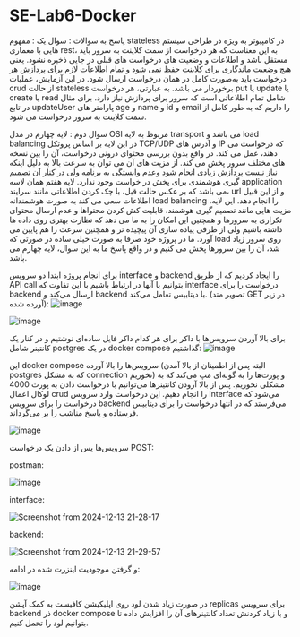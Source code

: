 # SE-Lab6-Docker
پاسخ به سوالات : 
سوال یک : مفهوم stateless در کامپیوتر به ویژه در طراحی سیستم هایی با معماری rest، به این معناست که هر درخواست از سمت کلاینت به سرور باید مستقل باشد و اطلاعات و وضعیت های درخواست های قبلی در جایی ذخیره نشود. یعنی هیچ وضعیت ماندگاری برای کلاینت حفظ نمی شود و تمام اطلاعات لازم برای پردازش هر درخواست باید به‌صورت کامل در همان درخواست ارسال شود. در این آزمایش، عملیات crud از حالت stateless برخوردار می باشد. به عبارتی، هر درخواست put یا update یا create یا read شامل تمام اطلاعاتی است که سرور برای پردازش نیاز دارد. برای مثال در تابع updateUser پارامتر های age و name و id و email را داریم که به طور کامل از سمت کلاینت به سرور درخواست می شود.

سوال دوم : لایه چهارم در مدل OSI مربوط به لایه transport می باشد و load balancing در این لایه بر اساس پروتکل TCP/UDP و آدرس های IP که درخواست می دهند، عمل می کند. در واقع بدون بررسی محتوای درونی درخواست، آن را بین نسخه های مختلف سرور پخش می کند. از مزیت های آن می توان به سرعت بالا به دلیل اینکه نیاز نیست پردازش زیادی انجام شود وعدم وابستگی به برنامه ولی در کنار آن تصمیم گیری هوشمندی برای پخش در خواست وجود ندارد. لایه هفتم همان لاسه application می باشد که بر عکس حالت قبل، با چک کردن اطلاعاتی مانند سرایند، url و از این قبیل اطلاعات سعی می کند به صورت هوشمندانه load balancing را انجام دهد. این لایه، مزیت هایی مانند تصمیم گیری هوشمند، قابلیت کش کردن محتواها و عدم ارسال محتوای تکراری به سرورها و همچنین این امکان را به ما می دهد که نظارت بهتری روی داده ها داشته باشیم ولی از طرفی پیاده سازی آن پیچیده تر و همچنین سرعت را هم پایین می آورد. ما در پروژه خود صرفا به صورت خیلی ساده در صورتی که load روی سرور زیاد شد، آن را بین سرورها پخش می کنیم و در واقع پاسخ ما به این سوال، لایه چهارم می باشد.







برای انجام پروژه ابتدا دو سرویس interface و backend را ایجاد کردیم که از طریق API call بتوانیم با آنها در ارتباط باشیم با این تفاوت که interface درخواست را برای backend ارسال می‌کند و backend با دیتابیس تعامل می‌کند. (تصویر متد GET در زیر آورده شده):
![image](https://github.com/user-attachments/assets/17a7eb2f-0171-4ae1-891c-89978070c64c)

![image](https://github.com/user-attachments/assets/1b0b09ec-e189-4a69-8fd4-1a287e2e8ef6)

برای بالا آوردن سرویس‌ها با داکر برای هر کدام داکر فایل ساده‌ای نوشتیم و در کنار یک کانتینر شامل postgres در یک docker compose گذاشتیم:
![image](https://github.com/user-attachments/assets/1c976b96-526d-4851-957f-4b396f1111e4)

این docker compose سرویس‌ها را بالا آورده (البته پس از اطمینان از بالا آمدن postgres که به مشکل connection نخوریم) و پورت‌ها را به گونه‌ای مپ می‌کند که به مشکلی نخوریم.
پس از بالا آرودن کانتینرها می‌توانیم با درخواست دادن به پورت 4000 لوکال اعمال crud را انجام دهیم. این درخواست وارد سرویس interface می‌شود که درخواست را برای سرویس backend می‌فرستد که در انتها درخواست را برای دیتابیس فرستاده و پاسخ مناشب را بر می‌گرداند.

![image](https://github.com/user-attachments/assets/b0598ca3-0a3c-4472-b7f0-dd8e2dd25f4a)

سرویس‌ها پس از دادن یک درخواست POST:

postman:

![image](https://github.com/user-attachments/assets/7e4176b5-5aa7-4cfe-aae6-8e87f90309d0)

interface:

![Screenshot from 2024-12-13 21-28-17](https://github.com/user-attachments/assets/e2f3f191-9f15-4147-9787-e2613c846e71)

backend:

![Screenshot from 2024-12-13 21-29-57](https://github.com/user-attachments/assets/41ebc2c7-53f7-4168-85f9-63835771a93b)


و گرفتن موجودیت اینزرت شده در ادامه:

![image](https://github.com/user-attachments/assets/bd0aa211-ebe7-4244-9213-cf4b47a48f73)


در صورت زیاد شدن لود روی اپلیکیشن کافیست به کمک آپشن replicas برای سرویس backend ذر docker compose و با زیاد کردنش تعداد کانتینرهای آن را افزایش داده تا بتوانیم لود را تحمل کنیم.
